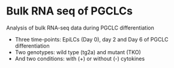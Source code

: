 # Bulk RNA seq of PGCLCs
Analysis of bulk RNA-seq data during PGCLC differentiation 
  * Three time-points: EpiLCs (Day 0), day 2 and Day 6 of PGCLC differentiation 
  * Two genotypes: wild type (tg2a) and mutant (TKO) 
  * And two conditions: with (+) or without (-) cytokines 
